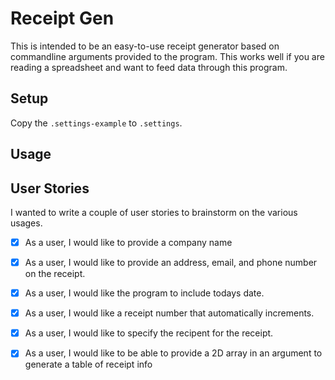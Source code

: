 # Receipt Gen

This is intended to be an easy-to-use receipt generator based on commandline arguments provided to the program. This works well if you are reading a spreadsheet and want to feed data through this program.


## Setup

Copy the `.settings-example` to `.settings`.

## Usage

## User Stories

I wanted to write a couple of user stories to brainstorm on the various usages.

-[x] As a user, I would like to provide a company name

-[x] As a user, I would like to provide an address, email, and phone number on the receipt.

-[x] As a user, I would like the program to include todays date.

-[x] As a user, I would like a receipt number that automatically increments.

-[x] As a user, I would like to specify the recipent for the receipt.

-[x] As a user, I would like to be able to provide a 2D array in an argument to generate a table of receipt info



